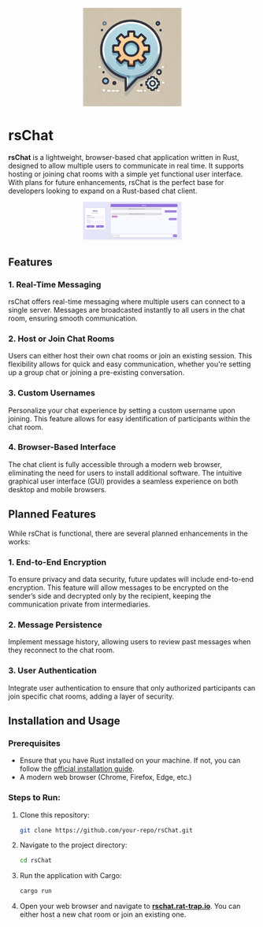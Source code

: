 
<p align="center">
  <img src="/imgs/logo.png" alt="rsChat Logo" width="200" />
</p>


# rsChat

**rsChat** is a lightweight, browser-based chat application written in Rust, designed to allow multiple users to communicate in real time. It supports hosting or joining chat rooms with a simple yet functional user interface. With plans for future enhancements, rsChat is the perfect base for developers looking to expand on a Rust-based chat client.


<p align="center">
  <img src="/imgs/RSchat.png" alt="rsChat Logo" width="200" />
</p>


## Features

### 1. **Real-Time Messaging**
rsChat offers real-time messaging where multiple users can connect to a single server. Messages are broadcasted instantly to all users in the chat room, ensuring smooth communication.

### 2. **Host or Join Chat Rooms**
Users can either host their own chat rooms or join an existing session. This flexibility allows for quick and easy communication, whether you're setting up a group chat or joining a pre-existing conversation.

### 3. **Custom Usernames**
Personalize your chat experience by setting a custom username upon joining. This feature allows for easy identification of participants within the chat room.

### 4. **Browser-Based Interface**
The chat client is fully accessible through a modern web browser, eliminating the need for users to install additional software. The intuitive graphical user interface (GUI) provides a seamless experience on both desktop and mobile browsers.

## Planned Features

While rsChat is functional, there are several planned enhancements in the works:

### 1. **End-to-End Encryption**
To ensure privacy and data security, future updates will include end-to-end encryption. This feature will allow messages to be encrypted on the sender’s side and decrypted only by the recipient, keeping the communication private from intermediaries.

### 2. **Message Persistence**
Implement message history, allowing users to review past messages when they reconnect to the chat room.

### 3. **User Authentication**
Integrate user authentication to ensure that only authorized participants can join specific chat rooms, adding a layer of security.


## Installation and Usage

### Prerequisites
- Ensure that you have Rust installed on your machine. If not, you can follow the [official installation guide](https://www.rust-lang.org/tools/install).
- A modern web browser (Chrome, Firefox, Edge, etc.)

### Steps to Run:

1. Clone this repository:
    ```bash
    git clone https://github.com/your-repo/rsChat.git
    ```
   
2. Navigate to the project directory:
    ```bash
    cd rsChat
    ```
   
3. Run the application with Cargo:
    ```bash
    cargo run
    ```

4. Open your web browser and navigate to **[rschat.rat-trap.io](http://rschat.rat-trap.io/)**. You can either host a new chat room or join an existing one.